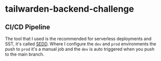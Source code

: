 # tailwarden-backend-challenge

## CI/CD Pipeline

The tool that I used is the recommended for serverless deployments and SST, it's called [SEDD](https://seed.run/). Where I configure the `dev` and `prod` environments the push to `prod` it's a manual job and the `dev` is auto triggered when you push to the main branch.
